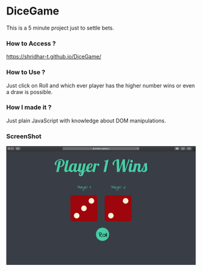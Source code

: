 # DiceGame
This is a 5 minute project just to settle bets.
### How to Access ?
https://shridhar-t.github.io/DiceGame/
### How to Use ?
Just click on Roll and which ever player has the higher number wins or even a draw is possible.
### How I made it ?
Just plain JavaScript with knowledge about DOM manipulations.
### ScreenShot
<img src="/images/proj2.png" alt="Opps error occured!">
